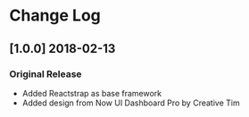 # Change Log

## [1.0.0] 2018-02-13
### Original Release
- Added Reactstrap as base framework
- Added design from Now UI Dashboard Pro by Creative Tim
